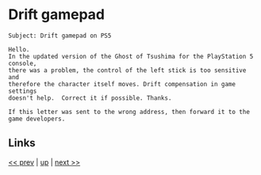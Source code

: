 # Drift gamepad

    Subject: Drift gamepad on PS5

    Hello.
    In the updated version of the Ghost of Tsushima for the PlayStation 5 console,
    there was a problem, the control of the left stick is too sensitive and
    therefore the character itself moves. Drift compensation in game settings
    doesn't help.  Correct it if possible. Thanks.

    If this letter was sent to the wrong address, then forward it to the
    game developers.

## Links

[<< prev](2021-09-08.md) | [up](../) | [next >> ](2021-09-16.md)
